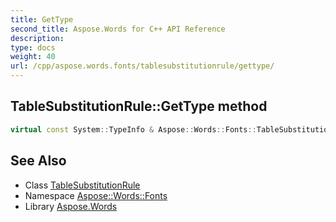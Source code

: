 ```yaml
---
title: GetType
second_title: Aspose.Words for C++ API Reference
description: 
type: docs
weight: 40
url: /cpp/aspose.words.fonts/tablesubstitutionrule/gettype/
---
```

## TableSubstitutionRule::GetType method




```cpp
virtual const System::TypeInfo & Aspose::Words::Fonts::TableSubstitutionRule::GetType() const override
```

## See Also

* Class [TableSubstitutionRule](../)
* Namespace [Aspose::Words::Fonts](../../)
* Library [Aspose.Words](../../../)
